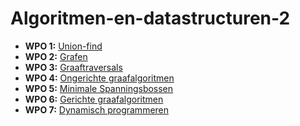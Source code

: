 # Algoritmen-en-datastructuren-2
 
* **WPO 1:** [Union-find](./H8%20-%20Union-find/WPO%201/opgave.pdf)
* **WPO 2:** [Grafen](./H9%20-%20Grafen/WPO%202/opgave.pdf)
* **WPO 3:** [Graaftraversals](./H10%20-%20Graaftraversals/WPO%203/opgave.pdf)
* **WPO 4:** [Ongerichte graafalgoritmen](./H11%20-%20Algoritmes%20voor%20ongerichte%20grafen/WPO%204/opgave.pdf)
* **WPO 5:** [Minimale Spanningsbossen](./H11%20-%20Algoritmes%20voor%20ongerichte%20grafen/WPO%205/opgave.pdf)
* **WPO 6:** [Gerichte graafalgoritmen](./H12%20-%20Algoritmes%20voor%20gerichte%20grafen/WPO%206/opgave.pdf)
* **WPO 7:** [Dynamisch programmeren](./H13%20-%20Dynamisch%20programmeren/WPO%207/opgave.pdf)
